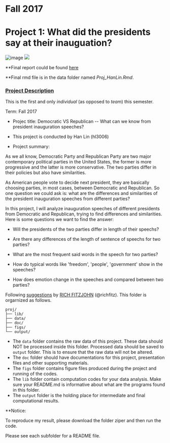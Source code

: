 # Fall 2017
# Project 1: What did the presidents say at their inauguation?

![image](figs/title.jpg) ![](http://atlantablackstar.com/wp-content/uploads/2013/03/republican-democrat-battle.jpeg)

**Final report could be found [here](file:///Users/linhan/GitHub/fall2017-project1-budingtanke/doc/Proj_HanLin.html)

**Final rmd file is in the data folder named *Proj_HanLin.Rmd*.

### [Project Description](doc/)
This is the first and only *individual* (as opposed to *team*) this semester. 

Term: Fall 2017

+ Projec title: Democratic VS Republican -- What can we know from president inauguration speeches?
+ This project is conducted by Han Lin (hl3006)



+ Project summary: 

As we all know, Democratic Party and Republican Party are two major contemporary political parties in the United States, the former is more progressive and the latter is more conservative.
The two parties differ in their policies but also have similarities.

As American people vote to decide next president, they are basically choosing parties, in most cases, between Democratic and Republican. So one question we could ask is: what are the differences and similarities of the president inauguration speeches from different parties?

In this project, I will analyze inauguration speeches of different presidents from Democratic and Republican, trying to find differences and similarities. Here is some questions we want to find the answer:


* Will the presidents of the two parties differ in length of their speechs?

* Are there any differences of the length of sentence of speechs for two parties?

* What are the most frequent said words in the speech for two parties?

* How do typical words like 'freedom', 'people', 'government' show in the speeches?

* How does emotion change in the speeches and compared between two parties?


Following [suggestions](http://nicercode.github.io/blog/2013-04-05-projects/) by [RICH FITZJOHN](http://nicercode.github.io/about/#Team) (@richfitz). This folder is orgarnized as follows.

```
proj/
├── lib/
├── data/
├── doc/
├── figs/
└── output/
```
- The `data` folder contains the raw data of this project. These data should NOT be processed inside this folder. Processed data should be saved to `output` folder. This is to ensure that the raw data will not be altered. 
- The `doc` folder should have documentations for this project, presentation files and other supporting materials. 
- The `figs` folder contains figure files produced during the project and running of the codes. 
- The `lib` folder contain computation codes for your data analysis. Make sure your README.md is informative about what are the programs found in this folder. 
- The `output` folder is the holding place for intermediate and final computational results.

**Notice:

To reproduce my result, please download the folder ziper and then run the code.

Please see each subfolder for a README file.
